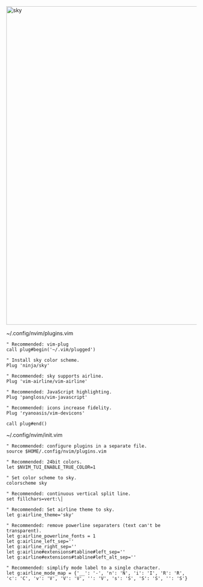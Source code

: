 <img width="842" alt="sky" src="https://cloud.githubusercontent.com/assets/738256/12864989/24e1bd5c-cc54-11e5-9249-d7b595d206ce.png">

~/.config/nvim/plugins.vim
```vim
" Recommended: vim-plug
call plug#begin('~/.vim/plugged')

" Install sky color scheme.
Plug 'ninja/sky'

" Recommended: sky supports airline.
Plug 'vim-airline/vim-airline'

" Recommended: JavaScript highlighting.
Plug 'pangloss/vim-javascript'

" Recommended: icons increase fidelity.
Plug 'ryanoasis/vim-devicons'

call plug#end()
```

~/.config/nvim/init.vim
```vim
" Recommended: configure plugins in a separate file.
source $HOME/.config/nvim/plugins.vim

" Recommended: 24bit colors.
let $NVIM_TUI_ENABLE_TRUE_COLOR=1

" Set color scheme to sky.
colorscheme sky

" Recommended: continuous vertical split line.
set fillchars=vert:\│

" Recommended: Set airline theme to sky.
let g:airline_theme='sky'

" Recommended: remove powerline separaters (text can't be transparent).
let g:airline_powerline_fonts = 1
let g:airline_left_sep=''
let g:airline_right_sep=''
let g:airline#extensions#tabline#left_sep=''
let g:airline#extensions#tabline#left_alt_sep=''

" Recommended: simplify mode label to a single character.
let g:airline_mode_map = {'__': '-', 'n': 'N', 'i': 'I', 'R': 'R', 'c': 'C', 'v': 'V', 'V': 'V', '': 'V', 's': 'S', 'S': 'S', '': 'S'}
```

